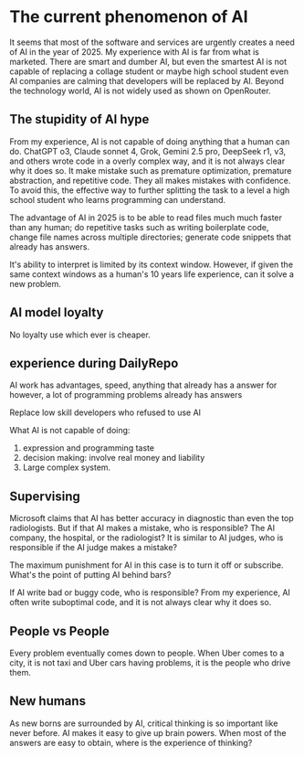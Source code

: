 # The current phenomenon of AI

It seems that most of the software and services are urgently creates a need of
AI in the year of 2025. My experience with AI is far from what is marketed.
There are smart and dumber AI, but even the smartest AI is not capable of
replacing a collage student or maybe high school student even AI companies are
calming that developers will be replaced by AI. Beyond the technology world, AI
is not widely used as shown on OpenRouter.

## The stupidity of AI hype

From my experience, AI is not capable of doing anything that a human can do.
ChatGPT o3, Claude sonnet 4, Grok, Gemini 2.5 pro, DeepSeek r1, v3, and others
wrote code in a overly complex way, and it is not always clear why it does so.
It make mistake such as premature optimization, premature abstraction, and
repetitive code. They all makes mistakes with confidence. To avoid this, the
effective way to further splitting the task to a level a high school student
who learns programming can understand.

The advantage of AI in 2025 is to be able to read files much much faster than
any human; do repetitive tasks such as writing boilerplate code, change file
names across multiple directories; generate code snippets that already has
answers.

It's ability to interpret is limited by its context window. However, if given
the same context windows as a human's 10 years life experience, can it solve a
new problem.

## AI model loyalty

No loyalty use which ever is cheaper.

## experience during DailyRepo

AI work has advantages, speed, anything that already has a answer for
however, a lot of programming problems already has answers

Replace low skill developers who refused to use AI

What AI is not capable of doing:

1. expression and programming taste
2. decision making: involve real money and liability
3. Large complex system.

## Supervising

Microsoft claims that AI has better accuracy in diagnostic than even the top
radiologists. But if that AI makes a mistake, who is responsible? The AI
company, the hospital, or the radiologist? It is similar to AI judges, who is
responsible if the AI judge makes a mistake?

The maximum punishment for AI in this case is to turn it off or subscribe.
What's the point of putting AI behind bars?

If AI write bad or buggy code, who is responsible? From my experience, AI often
write suboptimal code, and it is not always clear why it does so.

## People vs People

Every problem eventually comes down to people. When Uber comes to a city, it is
not taxi and Uber cars having problems, it is the people who drive them.

## New humans

As new borns are surrounded by AI, critical thinking is so important like never
before. AI makes it easy to give up brain powers. When most of the answers are
easy to obtain, where is the experience of thinking?
